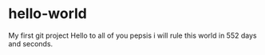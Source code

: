 # hello-world
My first git project
Hello to all of you pepsis i will rule this world in 552 days and seconds.
